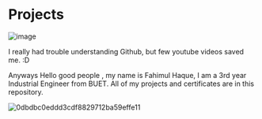 # Projects
![image](https://github.com/FH-Prottay/Projects-and-Certificates/assets/170165987/737b2edd-5ff8-4601-acaa-a108f1b56121)

I really had trouble understanding Github, but few youtube videos saved me. :D 




Anyways
Hello good people , my name is Fahimul Haque, I am a 3rd year Industrial Engineer from BUET.
All of my projects and certificates are in this repository. 





![0dbdbc0eddd3cdf8829712ba59effe11](https://github.com/FH-Prottay/Projects-and-Certificates/assets/170165987/4a05bd19-31e2-4466-abb5-d860e75a5d7b)
